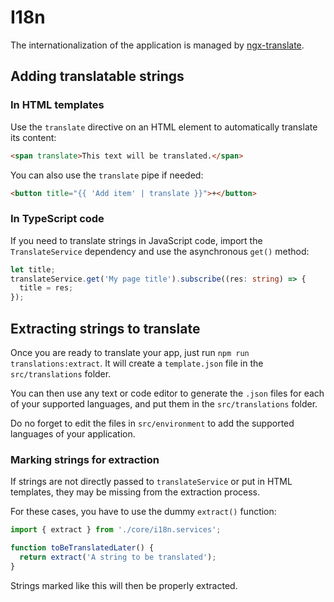 # I18n

The internationalization of the application is managed by [ngx-translate](https://github.com/ngx-translate/core).

## Adding translatable strings

### In HTML templates

Use the `translate` directive on an HTML element to automatically translate its content:

```html
<span translate>This text will be translated.</span>
```

You can also use the `translate` pipe if needed:

```html
<button title="{{ 'Add item' | translate }}">+</button>
```

### In TypeScript code

If you need to translate strings in JavaScript code, import the `TranslateService` dependency and use the asynchronous
`get()` method:

```typescript
let title;
translateService.get('My page title').subscribe((res: string) => {
  title = res;
});
```

## Extracting strings to translate

Once you are ready to translate your app, just run `npm run translations:extract`.
It will create a `template.json` file in the `src/translations` folder.

You can then use any text or code editor to generate the `.json` files for each of your supported languages, and put
them in the `src/translations` folder.

Do no forget to edit the files in `src/environment` to add the supported languages of your application.

### Marking strings for extraction

If strings are not directly passed to `translateService` or put in HTML templates, they may be missing from the
extraction process.

For these cases, you have to use the dummy `extract()` function:

```typescript
import { extract } from './core/i18n.services';

function toBeTranslatedLater() {
  return extract('A string to be translated');
}
```

Strings marked like this will then be properly extracted.
